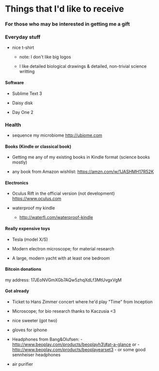 Things that I'd like to receive
===============================

### For those who may be interested in getting me a gift

### Everyday stuff

-   nice t-shirt

    -   note: I don't like big logos

    -   I like detailed biological drawings & detailed, non-trivial science
        writting

#### Software

-   Sublime Text 3

-   Daisy disk

-   Day One 2

### Health

-   sequence my microbiome http://ubiome.com

#### Books (Kindle or classical book)

-   Getting me any of my existing books in Kindle format (science books mostly)

-   any book from Amazon wishlist: https://amzn.com/w/1JASHMH17R52K

#### Electronics

-   Oculus Rift in the official version (not development) https://www.oculus.com

-   waterproof my kindle

    -   http://waterfi.com/waterproof-kindle

#### Really expensive toys

-   Tesla (model X/S)

-   Modern electron microscope; for material research

-   A large, modern yacht with at least one bedroom

#### Bitcoin donations

my address: 17JEoNVGmXGb7AQw5zhqXdLf3MtUvgxVgM

#### Got already

-   Ticket to Hans Zimmer concert where he'd play "Time" from Inception

-   Microscope; for bio research thanks to Kaczusia \<3

-   nice sweeter (got two)

-   gloves for iphone

-   Headphones from Bang&Olufsen: -
    http://www.beoplay.com/products/beoplayh3\#at-a-glance or -
    http://www.beoplay.com/products/beoplayearset3 - or some good sennheiser
    headphones

-   air purifier
